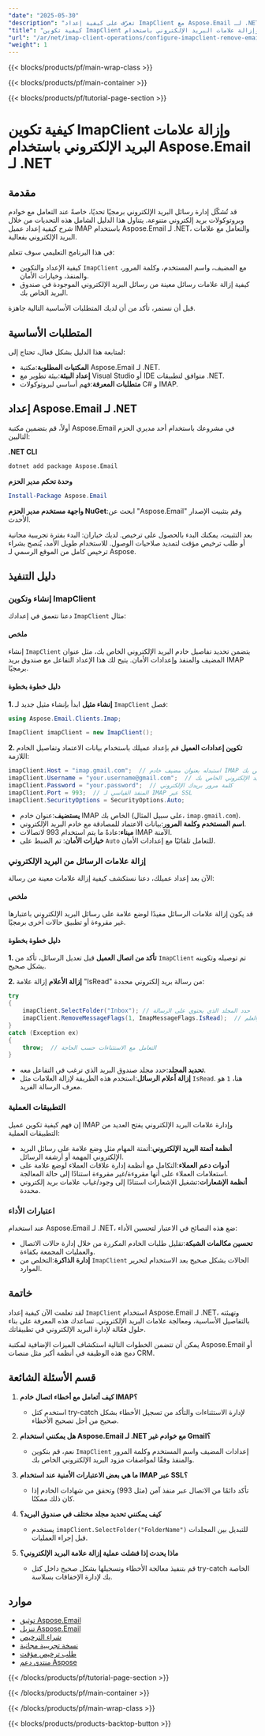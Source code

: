```yaml
---
"date": "2025-05-30"
"description": "تعرّف على كيفية إعداد ImapClient مع Aspose.Email لـ .NET لإدارة علامات البريد الإلكتروني بفعالية. اتبع هذا الدليل خطوة بخطوة لتكامل سلس."
"title": "كيفية تكوين ImapClient وإزالة علامات البريد الإلكتروني باستخدام Aspose.Email لـ .NET - دليل شامل"
"url": "/ar/net/imap-client-operations/configure-imapclient-remove-email-flags-asposeemail-net/"
"weight": 1
---
```


{{< blocks/products/pf/main-wrap-class >}}

{{< blocks/products/pf/main-container >}}

{{< blocks/products/pf/tutorial-page-section >}}
# كيفية تكوين ImapClient وإزالة علامات البريد الإلكتروني باستخدام Aspose.Email لـ .NET

## مقدمة
قد تُشكّل إدارة رسائل البريد الإلكتروني برمجيًا تحديًا، خاصةً عند التعامل مع خوادم وبروتوكولات بريد إلكتروني متنوعة. يتناول هذا الدليل الشامل هذه التحديات من خلال شرح كيفية إعداد عميل IMAP باستخدام Aspose.Email لـ .NET، والتعامل مع علامات البريد الإلكتروني بفعالية.

في هذا البرنامج التعليمي سوف تتعلم:
- كيفية الإعداد والتكوين `ImapClient` مع المضيف، واسم المستخدم، وكلمة المرور، والمنفذ، وخيارات الأمان.
- كيفية إزالة علامات رسائل معينة من رسائل البريد الإلكتروني الموجودة في صندوق البريد الخاص بك.

قبل أن نستمر، تأكد من أن لديك المتطلبات الأساسية التالية جاهزة.

## المتطلبات الأساسية
لمتابعة هذا الدليل بشكل فعال، تحتاج إلى:
- **المكتبات المطلوبة**:مكتبة Aspose.Email لـ .NET.
- **إعداد البيئة**:بيئة تطوير مع Visual Studio أو IDE متوافق لتطبيقات .NET.
- **متطلبات المعرفة**:فهم أساسي لبروتوكولات C# و IMAP.

## إعداد Aspose.Email لـ .NET
أولاً، قم بتضمين مكتبة Aspose.Email في مشروعك باستخدام أحد مديري الحزم التاليين:

**.NET CLI**
```bash
dotnet add package Aspose.Email
```

**وحدة تحكم مدير الحزم**
```powershell
Install-Package Aspose.Email
```

**واجهة مستخدم مدير الحزم NuGet**:ابحث عن "Aspose.Email" وقم بتثبيت الإصدار الأحدث.

بعد التثبيت، يمكنك البدء بالحصول على ترخيص. لديك خياران: البدء بفترة تجريبية مجانية أو طلب ترخيص مؤقت لتمديد صلاحيات الوصول. للاستخدام طويل الأمد، يُنصح بشراء ترخيص كامل من الموقع الرسمي لـ Aspose.

## دليل التنفيذ

### إنشاء وتكوين ImapClient
دعنا نتعمق في إعدادك `ImapClient` مثال:

#### ملخص
إنشاء `ImapClient` يتضمن تحديد تفاصيل خادم البريد الإلكتروني الخاص بك، مثل عنوان المضيف والمنفذ وإعدادات الأمان. يتيح لك هذا الإعداد التفاعل مع صندوق بريد IMAP برمجيًا.

#### دليل خطوة بخطوة

**1. إنشاء مثيل**
ابدأ بإنشاء مثيل جديد لـ `ImapClient` فصل:
```csharp
using Aspose.Email.Clients.Imap;

ImapClient imapClient = new ImapClient();
```

**2. تكوين إعدادات العميل**
قم بإعداد عميلك باستخدام بيانات الاعتماد وتفاصيل الخادم اللازمة:
```csharp
imapClient.Host = "imap.gmail.com";  // استبدله بعنوان مضيف خادم IMAP الخاص بك
imapClient.Username = "your.username@gmail.com";  // اسم المستخدم للبريد الإلكتروني الخاص بك
imapClient.Password = "your.password";  // كلمة مرور بريدك الإلكتروني
imapClient.Port = 993;  // المنفذ القياسي لـ IMAP عبر SSL
imapClient.SecurityOptions = SecurityOptions.Auto;
```
- **يستضيف**:عنوان خادم IMAP الخاص بك (على سبيل المثال، `imap.gmail.com`).
- **اسم المستخدم وكلمة المرور**:بيانات الاعتماد للمصادقة مع خادم البريد الإلكتروني.
- **ميناء**:عادةً ما يتم استخدام 993 لاتصالات IMAP الآمنة.
- **خيارات الأمان**: تم الضبط على `Auto` للتعامل تلقائيًا مع إعدادات الأمان.

### إزالة علامات الرسائل من البريد الإلكتروني
الآن بعد إعداد عميلك، دعنا نستكشف كيفية إزالة علامات معينة من رسالة:

#### ملخص
قد يكون إزالة علامات الرسائل مفيدًا لوضع علامة على رسائل البريد الإلكتروني باعتبارها غير مقروءة أو تطبيق حالات أخرى برمجيًا.

#### دليل خطوة بخطوة

**1. تأكد من اتصال العميل**
قبل تعديل الرسائل، تأكد من `ImapClient` تم توصيله وتكوينه بشكل صحيح.

**2. إزالة الأعلام**
إزالة علامة "IsRead" من رسالة بريد إلكتروني محددة:
```csharp
try
{
    imapClient.SelectFolder("Inbox"); // حدد المجلد الذي يحتوي على الرسالة
    imapClient.RemoveMessageFlags(1, ImapMessageFlags.IsRead);  // معرف الرسالة المستهدفة والعلم
}
catch (Exception ex)
{
    throw;  // التعامل مع الاستثناءات حسب الحاجة
}
```
- **تحديد المجلد**:حدد مجلد صندوق البريد الذي ترغب في التفاعل معه.
- **إزالة أعلام الرسائل**:استخدم هذه الطريقة لإزالة العلامات مثل `IsRead`. هنا، `1` هو معرف الرسالة الفريد.

### التطبيقات العملية
إن فهم كيفية تكوين عميل IMAP وإدارة علامات البريد الإلكتروني يفتح العديد من التطبيقات العملية:
- **أنظمة أتمتة البريد الإلكتروني**:أتمتة المهام مثل وضع علامة على رسائل البريد الإلكتروني المهمة أو أرشفة الرسائل.
- **أدوات دعم العملاء**:التكامل مع أنظمة إدارة علاقات العملاء لوضع علامة على استعلامات العملاء على أنها مقروءة/غير مقروءة استنادًا إلى حالة المعالجة.
- **أنظمة الإشعارات**:تشغيل الإشعارات استنادًا إلى وجود/غياب علامات بريد إلكتروني محددة.

### اعتبارات الأداء
عند استخدام Aspose.Email لـ .NET، ضع هذه النصائح في الاعتبار لتحسين الأداء:
- **تحسين مكالمات الشبكة**:تقليل طلبات الخادم المكررة من خلال إدارة حالات الاتصال والعمليات المجمعة بكفاءة.
- **إدارة الذاكرة**:التخلص من `ImapClient` الحالات بشكل صحيح بعد الاستخدام لتحرير الموارد.

## خاتمة
لقد تعلمت الآن كيفية إعداد `ImapClient` استخدام Aspose.Email لـ .NET، وتهيئته بالتفاصيل الأساسية، ومعالجة علامات البريد الإلكتروني. تساعدك هذه المعرفة على بناء حلول فعّالة لإدارة البريد الإلكتروني في تطبيقاتك.

يمكن أن تتضمن الخطوات التالية استكشاف الميزات الإضافية لمكتبة Aspose.Email أو دمج هذه الوظيفة في أنظمة أكبر مثل منصات CRM.

## قسم الأسئلة الشائعة
1. **كيف أتعامل مع أخطاء اتصال خادم IMAP؟**
   - استخدم كتل try-catch لإدارة الاستثناءات والتأكد من تسجيل الأخطاء بشكل صحيح من أجل تصحيح الأخطاء.

2. **هل يمكنني استخدام Aspose.Email لـ .NET مع خوادم غير Gmail؟**
   - نعم، قم بتكوين `ImapClient` إعدادات المضيف واسم المستخدم وكلمة المرور والمنفذ وفقًا لمواصفات مزود البريد الإلكتروني الخاص بك.

3. **ما هي بعض الاعتبارات الأمنية عند استخدام IMAP عبر SSL؟**
   - تأكد دائمًا من الاتصال عبر منفذ آمن (مثل 993) وتحقق من شهادات الخادم إذا كان ذلك ممكنًا.

4. **كيف يمكنني تحديد مجلد مختلف في صندوق البريد؟**
   - يستخدم `imapClient.SelectFolder("FolderName")` للتبديل بين المجلدات قبل إجراء العمليات.

5. **ماذا يحدث إذا فشلت عملية إزالة علامة البريد الإلكتروني؟**
   - قم بتنفيذ معالجة الأخطاء وتسجيلها بشكل صحيح داخل كتل try-catch الخاصة بك لإدارة الإخفاقات بسلاسة.

## موارد
- [توثيق Aspose.Email](https://reference.aspose.com/email/net/)
- [تنزيل Aspose.Email](https://releases.aspose.com/email/net/)
- [شراء الترخيص](https://purchase.aspose.com/buy)
- [نسخة تجريبية مجانية](https://releases.aspose.com/email/net/)
- [طلب ترخيص مؤقت](https://purchase.aspose.com/temporary-license/)
- [منتدى دعم Aspose](https://forum.aspose.com/c/email/10)

{{< /blocks/products/pf/tutorial-page-section >}}

{{< /blocks/products/pf/main-container >}}

{{< /blocks/products/pf/main-wrap-class >}}

{{< blocks/products/products-backtop-button >}}